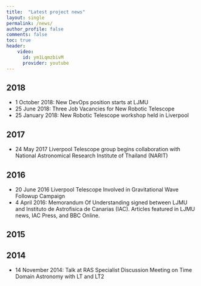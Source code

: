 ```yaml
---
title:  "Latest project news"
layout: single
permalink: /news/
author_profile: false
comments: false
toc: true
header:
    video: 
      id: ym1LqmzbivM
      provider: youtube
---
```


## 2018
* 1 October 2018: New DevOps position starts at LJMU
* 25 June 2018:	Three Job Vacancies for New Robotic Telescope
* 25 January 2018:	New Robotic Telescope workshop held in Liverpool

## 2017
* 24 May 2017	Liverpool Telescope group begins collaboration with National Astronomical Research Institute of Thailand (NARIT)

## 2016
* 20 June 2016	Liverpool Telescope Involved in Gravitational Wave Followup Campaign
* 4 April 2016: Memorandum Of Understanding signed between LJMU and Instituto de Astrofisica de Canarias (IAC). Articles featured in LJMU news, IAC Press, and BBC Online.

## 2015

## 2014

* 14 November 2014: Talk at RAS Specialist Discussion Meeting on Time Domain Astronomy with LT and LT2

